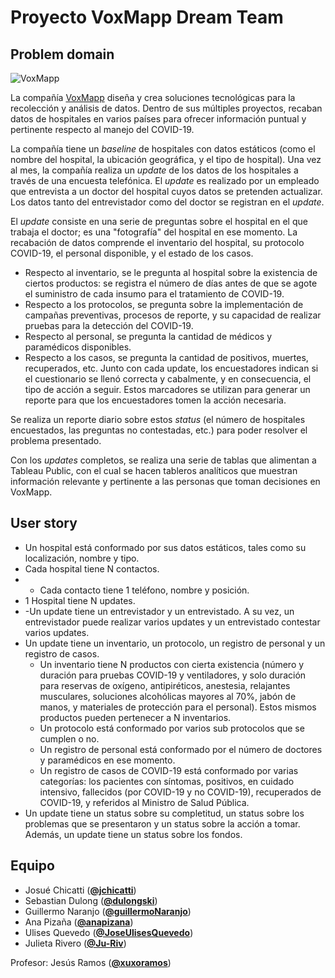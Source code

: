 # Proyecto VoxMapp Dream Team
## Problem domain
![VoxMapp](https://imgur.com/gG68PvJ.png)

La compañía [VoxMapp](http://voxmapp.com) diseña y crea soluciones tecnológicas para la recolección y análisis de datos. Dentro de sus múltiples proyectos, recaban datos de hospitales en varios países para ofrecer información puntual y pertinente respecto al manejo del COVID-19.

La compañía tiene un _baseline_ de hospitales con datos estáticos (como el nombre del hospital, la ubicación geográfica, y el tipo de hospital).
Una vez al mes, la compañía realiza un _update_ de los datos de los hospitales a través de una encuesta telefónica. El _update_ es realizado por un empleado que entrevista a un doctor del hospital cuyos datos se pretenden actualizar. Los datos tanto del entrevistador como del doctor se registran en el _update_.

El _update_ consiste en una serie de preguntas sobre el hospital en el que trabaja el doctor; es una "fotografía" del hospital en ese momento. La recabación de datos comprende el inventario del hospital, su protocolo COVID-19, el personal disponible, y el estado de los casos.
- Respecto al inventario, se le pregunta al hospital sobre la existencia de ciertos productos: se registra el número de días antes de que se agote el suministro de cada insumo para el tratamiento de COVID-19.
- Respecto a los protocolos, se pregunta sobre la implementación de campañas preventivas, procesos de reporte, y su capacidad de realizar pruebas para la detección del COVID-19.
- Respecto al personal, se pregunta la cantidad de médicos y paramédicos disponibles.
- Respecto a los casos, se pregunta la cantidad de positivos, muertes, recuperados, etc.
Junto con cada update, los encuestadores indican si el cuestionario se llenó correcta y cabalmente, y en consecuencia, el tipo de acción a seguir. Estos marcadores se utilizan para generar un reporte para que los encuestadores tomen la acción necesaria.

Se realiza un reporte diario sobre estos _status_ (el número de hospitales encuestados, las preguntas no contestadas, etc.) para poder resolver el problema presentado.

Con los _updates_ completos, se realiza una serie de tablas que alimentan a Tableau Public, con el cual se hacen tableros analíticos que muestran información relevante y pertinente a las personas que toman decisiones en VoxMapp.

## User story

- Un hospital está conformado por sus datos estáticos, tales como su localización, nombre y tipo.
- Cada hospital tiene N contactos.
- - Cada contacto tiene 1 teléfono, nombre y posición.
- 1 Hospital tiene N updates.
- -Un update tiene un entrevistador y un entrevistado. A su vez, un entrevistador puede realizar varios updates y un entrevistado contestar varios updates. 
- Un update tiene un inventario, un protocolo, un registro de personal y un registro de casos. 
  - Un inventario tiene N productos con cierta existencia (número y duración para pruebas COVID-19 y ventiladores, y solo duración para reservas de oxígeno, antipiréticos, anestesia, relajantes musculares, soluciones alcohólicas mayores al 70%, jabón de manos, y materiales de protección para el personal). Estos mismos productos pueden pertenecer a N inventarios. 
  - Un protocolo está conformado por varios sub protocolos que se cumplen o no.
  - Un registro de personal está conformado por el número de doctores y paramédicos en ese momento. 
  - Un registro de casos de COVID-19 está conformado por varias categorías: los pacientes con síntomas, positivos, en cuidado intensivo, fallecidos (por COVID-19 y no COVID-19), recuperados de COVID-19, y referidos al Ministro de Salud Pública. 
- Un update tiene un status sobre su completitud, un status sobre los problemas que se presentaron y un status sobre la acción a tomar. Además, un update tiene un status sobre los fondos.


## Equipo
- Josué Chicatti ([**@jchicatti**](https://github.com/jchicatti))
- Sebastian Dulong ([**@dulongski**](https://github.com/dulongski))
- Guillermo Naranjo ([**@guillermoNaranjo**](https://github.com/guillermoNaranjo))
- Ana Pizaña ([**@anapizana**](https://github.com/anapizana))
- Ulises Quevedo ([**@JoseUlisesQuevedo**](https://github.com/JoseUlisesQuevedo))
- Julieta Rivero ([**@Ju-Riv**](https://github.com/Ju-Riv))

Profesor: Jesús Ramos ([**@xuxoramos**](https://github.com/xuxoramos))
